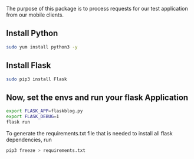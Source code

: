 The purpose of this package is to process requests for our test application from our mobile clients.

## Install Python

```bash
sudo yum install python3 -y
```

## Install Flask

```bash
sudo pip3 install Flask
```

## Now, set the envs and run your flask Application

```bash
export FLASK_APP=flaskblog.py
export FLASK_DEBUG=1
flask run 
```

To generate the requirements.txt file that is needed to install all flask dependencies, run
```bash
pip3 freeze > requirements.txt
```